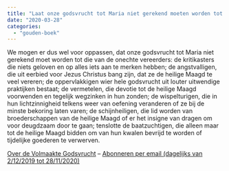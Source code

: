 ```yaml
---
title: "Laat onze godsvrucht tot Maria niet gerekend moeten worden tot die van de onechte vereerders"
date: "2020-03-28"
categories: 
  - "gouden-boek"
---
```


We mogen er dus wel voor oppassen, dat onze godsvrucht tot Maria niet gerekend moet worden tot die van de onechte vereerders: de kritikasters die niets geloven en op alles iets aan te merken hebben; de angstvalligen, die uit eerbied voor Jezus Christus bang zijn, dat ze de heilige Maagd te veel vereren; de oppervlakkigen wier hele godsvrucht uit louter uitwendige praktijken bestaat; de vermetelen, die devotie tot de heilige Maagd voorwenden en tegelijk wegzinken in hun zonden; de wispelturigen, die in hun lichtzinnigheid telkens weer van oefening veranderen of ze bij de minste bekoring laten varen; de schijnheiligen, die lid worden van broederschappen van de heilige Maagd of er het insigne van dragen om voor deugdzaam door te gaan; tenslotte de baatzuchtigen, die alleen maar tot de heilige Maagd bidden om van hun kwalen bevrijd te worden of tijdelijke goederen te verwerven.

[Over de Volmaakte Godsvrucht](/blog/een-jaar-lang-volmaakte-godsvrucht/) – [Abonneren per email (dagelijks van 2/12/2019 tot 28/11/2020)](http://eepurl.com/9RKvX)
